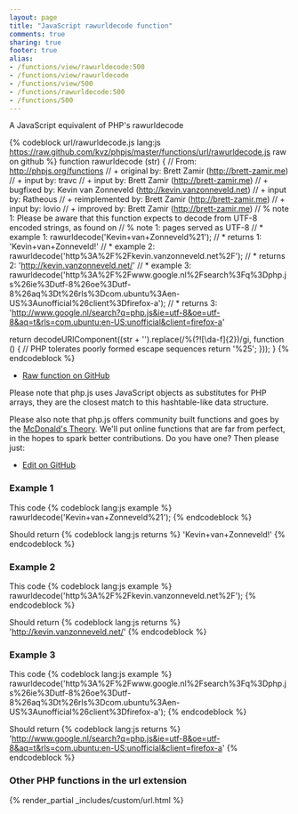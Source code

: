 ```yaml
---
layout: page
title: "JavaScript rawurldecode function"
comments: true
sharing: true
footer: true
alias:
- /functions/view/rawurldecode:500
- /functions/view/rawurldecode
- /functions/view/500
- /functions/rawurldecode:500
- /functions/500
---
```

<!-- Generated by Rakefile:build -->
A JavaScript equivalent of PHP's rawurldecode

{% codeblock url/rawurldecode.js lang:js https://raw.github.com/kvz/phpjs/master/functions/url/rawurldecode.js raw on github %}
function rawurldecode (str) {
  // From: http://phpjs.org/functions
  // +   original by: Brett Zamir (http://brett-zamir.me)
  // +      input by: travc
  // +      input by: Brett Zamir (http://brett-zamir.me)
  // +   bugfixed by: Kevin van Zonneveld (http://kevin.vanzonneveld.net)
  // +      input by: Ratheous
  // + reimplemented by: Brett Zamir (http://brett-zamir.me)
  // +      input by: lovio
  // +   improved by: Brett Zamir (http://brett-zamir.me)
  // %        note 1: Please be aware that this function expects to decode from UTF-8 encoded strings, as found on
  // %        note 1: pages served as UTF-8
  // *     example 1: rawurldecode('Kevin+van+Zonneveld%21');
  // *     returns 1: 'Kevin+van+Zonneveld!'
  // *     example 2: rawurldecode('http%3A%2F%2Fkevin.vanzonneveld.net%2F');
  // *     returns 2: 'http://kevin.vanzonneveld.net/'
  // *     example 3: rawurldecode('http%3A%2F%2Fwww.google.nl%2Fsearch%3Fq%3Dphp.js%26ie%3Dutf-8%26oe%3Dutf-8%26aq%3Dt%26rls%3Dcom.ubuntu%3Aen-US%3Aunofficial%26client%3Dfirefox-a');
  // *     returns 3: 'http://www.google.nl/search?q=php.js&ie=utf-8&oe=utf-8&aq=t&rls=com.ubuntu:en-US:unofficial&client=firefox-a'

  return decodeURIComponent((str + '').replace(/%(?![\da-f]{2})/gi, function () {
    // PHP tolerates poorly formed escape sequences
    return '%25';
  }));
}
{% endcodeblock %}

 - [Raw function on GitHub](https://github.com/kvz/phpjs/blob/master/functions/url/rawurldecode.js)

Please note that php.js uses JavaScript objects as substitutes for PHP arrays, they are 
the closest match to this hashtable-like data structure. 

Please also note that php.js offers community built functions and goes by the 
[McDonald's Theory](https://medium.com/what-i-learned-building/9216e1c9da7d). We'll put online 
functions that are far from perfect, in the hopes to spark better contributions. 
Do you have one? Then please just: 

 - [Edit on GitHub](https://github.com/kvz/phpjs/edit/master/functions/url/rawurldecode.js)

### Example 1
This code
{% codeblock lang:js example %}
rawurldecode('Kevin+van+Zonneveld%21');
{% endcodeblock %}

Should return
{% codeblock lang:js returns %}
'Kevin+van+Zonneveld!'
{% endcodeblock %}

### Example 2
This code
{% codeblock lang:js example %}
rawurldecode('http%3A%2F%2Fkevin.vanzonneveld.net%2F');
{% endcodeblock %}

Should return
{% codeblock lang:js returns %}
'http://kevin.vanzonneveld.net/'
{% endcodeblock %}

### Example 3
This code
{% codeblock lang:js example %}
rawurldecode('http%3A%2F%2Fwww.google.nl%2Fsearch%3Fq%3Dphp.js%26ie%3Dutf-8%26oe%3Dutf-8%26aq%3Dt%26rls%3Dcom.ubuntu%3Aen-US%3Aunofficial%26client%3Dfirefox-a');
{% endcodeblock %}

Should return
{% codeblock lang:js returns %}
'http://www.google.nl/search?q=php.js&ie=utf-8&oe=utf-8&aq=t&rls=com.ubuntu:en-US:unofficial&client=firefox-a'
{% endcodeblock %}


### Other PHP functions in the url extension
{% render_partial _includes/custom/url.html %}
